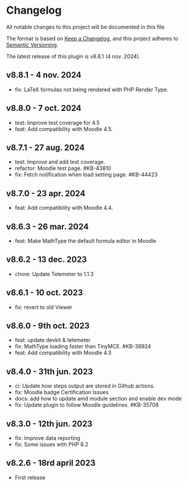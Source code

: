 # Changelog

All notable changes to this project will be documented in this file.

The format is based on [Keep a Changelog](https://keepachangelog.com/en/1.0.0/),
and this project adheres to [Semantic Versioning](https://semver.org/spec/v2.0.0.html).

The latest release of this plugin is v8.8.1 (4 nov. 2024).

## v8.8.1 - 4 nov. 2024
- fix: LaTeX formulas not being rendered with PHP Render Type.

## v8.8.0 - 7 oct. 2024
- test: Improve test coverage for 4.5
- feat: Add compatibility with Moodle 4.5.

## v8.7.1 - 27 aug. 2024
- test: Improve and add test coverage.
- refactor: Moodle test page. #KB-43810
- fix: Fetch notification when load setting page. #KB-44423

## v8.7.0 - 23 apr. 2024
- feat: Add compatibility with Moodle 4.4.
  
## v8.6.3 - 26 mar. 2024
- feat: Make MathType the default formula editor in Moodle

## v8.6.2 - 13 dec. 2023
- chore: Update Telemeter to 1.1.3

## v8.6.1 - 10 oct. 2023
- fix: revert to old Viewer

## v8.6.0 - 9th oct. 2023
 - feat: update devkit & telemeter
 - fix: MathType loading faster than TinyMCE. #KB-38924
 - feat: Add compatibility with Moodle 4.3

## v8.4.0 - 31th jun. 2023
- ci: Update how steps output are stored in Github actions.
- fix: Moodle badge Certification Issues
- docs: add how to update amd module section and enable dev mode
- fix: Update plugin to follow Moodle guidelines. #KB-35708

## v8.3.0 - 12th jun. 2023
- fix: Improve data reporting
- fix: Some issues with PHP 8.2

## v8.2.6 - 18rd april 2023
- First release
